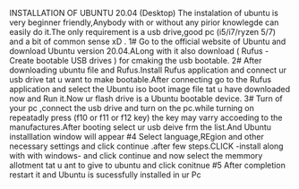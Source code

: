 INSTALLATION OF UBUNTU 20.04 (Desktop)
The instalation of ubuntu is very beginner friendly,Anybody with or without any pirior knowlegde can easily do it.The only requirement is a usb drive,good pc (i5/i7/ryzen 5/7) and a bit of common sense xD .
1# Go to the official website of Ubuntu and download Ubuntu version 20.04.ALong with it also download ( Rufus - Create bootable USB drives  ) for cmaking the usb bootable.
2# After downloading ubuntu file and Rufus.Install Rufus application and connect ur usb drive tat u want to make bootable.After connecting go to the Rufus application and select the Ubuntu iso boot image file tat u have downloaded now and Run it.Now ur flash drive is a Ubuntu bootable device.
3# Turn of your pc ,connect the usb drive and turn on the pc.while  turning on repeatadly press (f10 or f11 or f12 key) the key may varry accoeding to the manufactures.After booting select ur usb deive frm the list.And Ubuntu installlation window will appear
#4 Select language,REgion and other necessary settings and click continue .after few steps.CLICK -install along with with windows- and click continue and now select the memmory allotment tat u ant to give to ubuntu and click conitnue
#5 After completion restart it and Ubuntu is sucessfully installed in ur Pc
